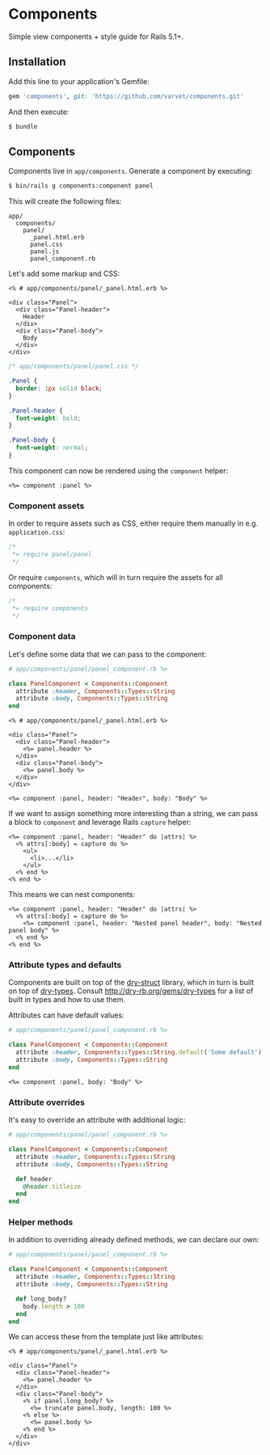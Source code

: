 # Components

Simple view components + style guide for Rails 5.1+.

## Installation

Add this line to your application's Gemfile:

```ruby
gem 'components', git: 'https://github.com/varvet/components.git'
```

And then execute:

```sh
$ bundle
```

## Components

Components live in `app/components`. Generate a component by executing:

```sh
$ bin/rails g components:component panel
```

This will create the following files:

```
app/
  components/
    panel/
      _panel.html.erb
      panel.css
      panel.js
      panel_component.rb
```

Let's add some markup and CSS:

```erb
<% # app/components/panel/_panel.html.erb %>

<div class="Panel">
  <div class="Panel-header">
    Header
  </div>
  <div class="Panel-body">
    Body
  </div>
</div>
```

```css
/* app/components/panel/panel.css */

.Panel {
  border: 1px solid black;
}

.Panel-header {
  font-weight: bold;
}

.Panel-body {
  font-weight: normal;
}
```

This component can now be rendered using the `component` helper:

```erb
<%= component :panel %>
```

### Component assets

In order to require assets such as CSS, either require them manually in e.g. `application.css`:

```css
/*
 *= require panel/panel
 */
```

Or require `components`, which will in turn require the assets for all components:

```css
/*
 *= require components
 */
```

### Component data

Let's define some data that we can pass to the component:

```ruby
# app/components/panel/panel_component.rb %>

class PanelComponent < Components::Component
  attribute :header, Components::Types::String
  attribute :body, Components::Types::String
end
```

```erb
<% # app/components/panel/_panel.html.erb %>

<div class="Panel">
  <div class="Panel-header">
    <%= panel.header %>
  </div>
  <div class="Panel-body">
    <%= panel.body %>
  </div>
</div>
```

```erb
<%= component :panel, header: "Header", body: "Body" %>
```

If we want to assign something more interesting than a string, we can pass a block to `component` and leverage Rails `capture` helper:

```erb
<%= component :panel, header: "Header" do |attrs| %>
  <% attrs[:body] = capture do %>
    <ul>
      <li>...</li>
    </ul>
  <% end %>
<% end %>
```

This means we can nest components:

```erb
<%= component :panel, header: "Header" do |attrs| %>
  <% attrs[:body] = capture do %>
    <%= component :panel, header: "Nested panel header", body: "Nested panel body" %>
  <% end %>
<% end %>
```

### Attribute types and defaults

Components are built on top of the [dry-struct](https://github.com/dry-rb/dry-struct) library, which in turn is built on top of [dry-types](https://github.com/dry-rb/dry-types). Consult http://dry-rb.org/gems/dry-types for a list of built in types and how to use them.

Attributes can have default values:

```ruby
# app/components/panel/panel_component.rb %>

class PanelComponent < Components::Component
  attribute :header, Components::Types::String.default('Some default')
  attribute :body, Components::Types::String
end
```

```erb
<%= component :panel, body: "Body" %>
```

### Attribute overrides

It's easy to override an attribute with additional logic:

```ruby
# app/components/panel/panel_component.rb %>

class PanelComponent < Components::Component
  attribute :header, Components::Types::String
  attribute :body, Components::Types::String

  def header
    @header.titleize
  end
end
```

### Helper methods

In addition to overriding already defined methods, we can declare our own:

```ruby
# app/components/panel/panel_component.rb %>

class PanelComponent < Components::Component
  attribute :header, Components::Types::String
  attribute :body, Components::Types::String

  def long_body?
    body.length > 100
  end
end
```

We can access these from the template just like attributes:

```erb
<% # app/components/panel/_panel.html.erb %>

<div class="Panel">
  <div class="Panel-header">
    <%= panel.header %>
  </div>
  <div class="Panel-body">
    <% if panel.long_body? %>
      <%= truncate panel.body, length: 100 %>
    <% else %>
      <%= panel.body %>
    <% end %>
  </div>
</div>
```

